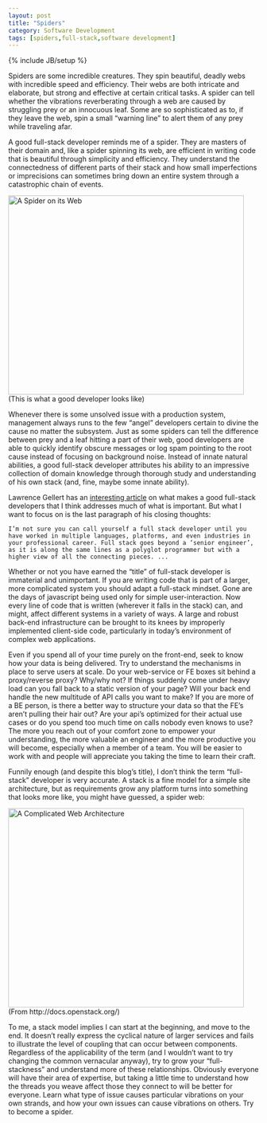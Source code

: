 ```yaml
---
layout: post
title: "Spiders"
category: Software Development
tags: [spiders,full-stack,software development]
---
```

{% include JB/setup %}


Spiders are some incredible creatures.  They spin beautiful, deadly webs with incredible speed and efficiency.  Their webs are both intricate and elaborate, but strong and effective at certain critical tasks.  A spider can tell whether the vibrations reverberating through a web are caused by struggling prey or an innocuous leaf.  Some are so sophisticated as to, if they leave the web, spin a small “warning line” to alert them of any prey while traveling afar.

A good full-stack developer reminds me of a spider.  They are masters of their domain and, like a spider spinning its web, are efficient in writing code that is beautiful through simplicity and efficiency.  They understand the connectedness of different parts of their stack and how small imperfections or imprecisions can sometimes bring down an entire system through a catastrophic chain of events.

<div class="imageBlock"><img src="{{site.url}}/assets/images/spider_web.jpg" alt="A Spider on its Web" width="97%" height="400"> <span class="caption">(This is what a good developer looks like)</span></div>

Whenever there is some unsolved issue with a production system, management always runs to the few “angel” developers certain to divine the cause no matter the subsystem.  Just as some spiders can tell the difference between prey and a leaf hitting a part of their web, good developers are able to quickly identify obscure messages or log spam pointing to the root cause instead of focusing on background noise.  Instead of innate natural abilities, a good full-stack developer attributes his ability to an impressive collection of domain knowledge through thorough study and understanding of his own stack (and, fine, maybe some innate ability).

Lawrence Gellert has an <a href="http://www.laurencegellert.com/2012/08/what-is-a-full-stack-developer/">interesting article</a> on what makes a good full-stack developers that I think addresses much of what is important.  But what I want to focus on is the last paragraph of his closing thoughts:

    I’m not sure you can call yourself a full stack developer until you have worked in multiple languages, platforms, and even industries in your professional career. Full stack goes beyond a ‘senior engineer’, as it is along the same lines as a polyglot programmer but with a higher view of all the connecting pieces. ...

Whether or not you have earned the “title” of full-stack developer is immaterial and unimportant.  If you are writing code that is part of a larger, more complicated system you should adapt a full-stack mindset.  Gone are the days of javascript being used only for simple user-interaction.  Now every line of code that is written (wherever it falls in the stack) can, and might, affect different systems in a variety of ways.  A large and robust back-end infrastructure can be brought to its knees by improperly implemented client-side code, particularly in today’s environment of complex web applications.

Even if you spend all of your time purely on the front-end, seek to know how your data is being delivered.  Try to understand the mechanisms in place to serve users at scale.  Do your web-service or FE boxes sit behind a proxy/reverse proxy?  Why/why not?  If things suddenly come under heavy load can you fall back to a static version of your page?  Will your back end handle the new multitude of API calls you want to make?  If you are more of a BE person, is there a better way to structure your data so that the FE’s aren’t pulling their hair out?  Are your api’s optimized for their actual use cases or do you spend too much time on calls nobody even knows to use?  The more you reach out of your comfort zone to empower your understanding, the more valuable an engineer and the more productive you will become, especially when a member of a team.  You will be easier to work with and people will appreciate you taking the time to learn their craft.  

Funnily enough (and despite this blog’s title), I don’t think the term “full-stack” developer is very accurate.  A stack is a fine model for a simple site architecture, but as requirements grow any platform turns into something that looks more like, you might have guessed, a spider web:

<div class="imageBlock"><img src="{{site.url}}/assets/images/big-architecture.jpg" alt="A Complicated Web Architecture" width="97%" height="400"> <span class="caption">(From http://docs.openstack.org/)</span></div>


To me, a stack model implies I can start at the beginning, and move to the end.  It doesn’t really express the cyclical nature of larger services and fails to illustrate the level of coupling that can occur between components.  Regardless of the applicability of the term (and I wouldn’t want to try changing the common vernacular anyway), try to grow your “full-stackness” and understand more of these relationships.  Obviously everyone will have their area of expertise, but taking a little time to understand how the threads you weave affect those they connect to will be better for everyone.  Learn what type of issue causes particular vibrations on your own strands, and how your own issues can cause vibrations on others.  Try to become a spider.
